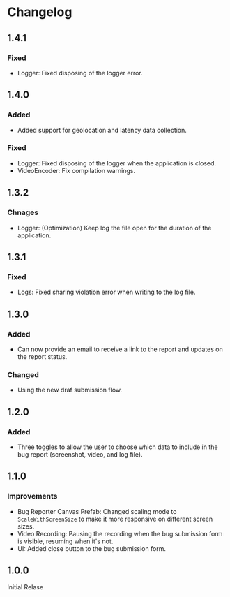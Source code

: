 # Changelog

## 1.4.1

### Fixed
- Logger: Fixed disposing of the logger error.

## 1.4.0

### Added
- Added support for geolocation and latency data collection.

### Fixed
- Logger: Fixed disposing of the logger when the application is closed.
- VideoEncoder: Fix compilation warnings.

## 1.3.2

### Chnages
- Logger: (Optimization) Keep log the file open for the duration of the application.

## 1.3.1

### Fixed
- Logs: Fixed sharing violation error when writing to the log file.

## 1.3.0

### Added
- Can now provide an email to receive a link to the report and updates on the report status.

### Changed
- Using the new draf submission flow.

## 1.2.0

### Added
- Three toggles to allow the user to choose which data to include in the bug report (screenshot, video, and log file).

## 1.1.0

### Improvements
- Bug Reporter Canvas Prefab: Changed scaling mode to `ScaleWithScreenSize` to make it more responsive on different screen sizes.
- Video Recording: Pausing the recording when the bug submission form is visible, resuming when it's not.
- UI: Added close button to the bug submission form.

## 1.0.0

Initial Relase